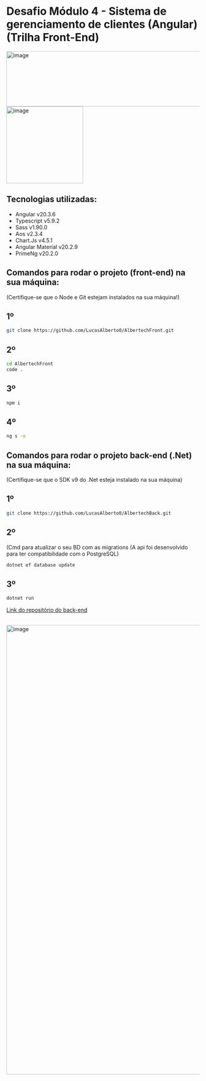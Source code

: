 # Desafio Módulo 4 - Sistema de gerenciamento de clientes (Angular)(Trilha Front-End)

<img width="804" height="144" alt="image" src="https://github.com/user-attachments/assets/e6888e49-bde9-40ee-b53f-ed51945547cf" />

<br>

<img width="200" height="200" alt="image" src="https://github.com/user-attachments/assets/38a1c173-4cfe-48a3-9ac7-4c0554fe1911" />

## Tecnologias utilizadas:
- Angular v20.3.6
- Typescript v5.9.2
- Sass v1.90.0
- Aos v2.3.4
- Chart.Js v4.5.1
- Angular Material v20.2.9
- PrimeNg v20.2.0

## Comandos para rodar o projeto (front-end) na sua máquina:
(Certifique-se que o Node e Git estejam instalados na sua máquina!)


## 1º
```bash
git clone https://github.com/LucasAlberto0/AlbertechFront.git
```

## 2º
```bash
cd AlbertechFront
code .
```

## 3º
```bash
npm i
```

## 4º
```bash
ng s -o
```

## Comandos para rodar o projeto back-end (.Net) na sua máquina:
(Certifique-se que o SDK v9 do .Net esteja instalado na sua máquina)

## 1º

```bash
git clone https://github.com/LucasAlberto0/AlbertechBack.git
```

## 2º
(Cmd para atualizar o seu BD com as migrations (A api foi desenvolvido para ter compatibilidade com o PostgreSQL) 
```bash
dotnet ef database update
```

## 3º 

```bash
dotnet run
```
[Link do repositório do back-end](https://github.com/LucasAlberto0/AlbertechBack.git)

<br>
<img width="2180" height="1170" alt="image" src="https://github.com/user-attachments/assets/4f6b5d0f-14e7-4999-8809-51ab6696bbbc" />

